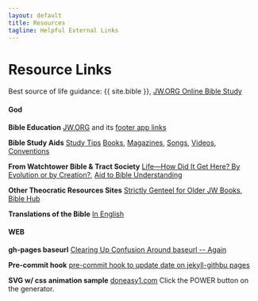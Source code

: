 ```yaml
---
layout: default
title: Resources
tagline: Helpful External Links
---
```


# Resource Links

Best source of life guidance: {{ site.bible }}, [JW.ORG Online Bible Study](https://www.jw.org/en/bible-teachings/online-lessons/)

#### God
**Bible Education**
[JW.ORG](https://jw.org/) and its [footer app links](https://jw.org/#footer)

**Bible Study Aids**
[Study Tips](https://www.keepandshare.com/doc/8256091/make-your-bible-study-more-effective?ifr=y)
[Books](https://wol.jw.org/en/wol/library/r1/lp-e/all-publications/books), [Magazines](https://www.jw.org/en/library/magazines/), [Songs](https://www.jw.org/en/library/music-songs/), [Videos](https://www.jw.org/en/library/videos/#en/home), [Conventions](https://www.jw.org/en/jehovahs-witnesses/conventions/)

**From Watchtower Bible & Tract Society**
[Life—How Did It Get Here? By Evolution or by Creation?](https://wol.jw.org/en/wol/publication/r1/lp-e/ce), [Aid to Bible Understanding](https://www.keepandshare.com/doc/8254193/aid-bible-understanding-1971-pdf-128-9-meg)

**Other Theocratic Resources Sites**
[Strictly Genteel for Older JW Books](http://www.strictlygenteel.co.uk/index.html), [Bible Hub](https://biblehub.com/)

**Translations of the Bible**
[In English](https://wol.jw.org/en/wol/bibles/r1/lp-e)

#### WEB
**gh-pages baseurl**
[Clearing Up Confusion Around baseurl -- Again](https://byparker.com/blog/2014/clearing-up-confusion-around-baseurl/)

**Pre-commit hook**
[pre-commit hook to update date on jekyll-githbu pages](https://stackoverflow.com/questions/14978474/)

**SVG w/ css animation sample**
[doneasy1.com](https://www.doneasy1.com) Click the POWER button on the generator.
